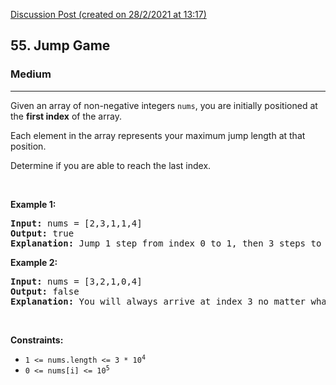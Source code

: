 [Discussion Post (created on 28/2/2021 at 13:17)](https://leetcode.com/problems/jump-game/solution/)  
<h2>55. Jump Game</h2><h3>Medium</h3><hr><div><p>Given an array of non-negative integers <code>nums</code>, you are initially positioned at the <strong>first index</strong> of the array.</p>

<p>Each element in the array represents your maximum jump length at that position.</p>

<p>Determine if you are able to reach the last index.</p>

<p>&nbsp;</p>
<p><strong>Example 1:</strong></p>

<pre><strong>Input:</strong> nums = [2,3,1,1,4]
<strong>Output:</strong> true
<strong>Explanation:</strong> Jump 1 step from index 0 to 1, then 3 steps to the last index.
</pre>

<p><strong>Example 2:</strong></p>

<pre><strong>Input:</strong> nums = [3,2,1,0,4]
<strong>Output:</strong> false
<strong>Explanation:</strong> You will always arrive at index 3 no matter what. Its maximum jump length is 0, which makes it impossible to reach the last index.
</pre>

<p>&nbsp;</p>
<p><strong>Constraints:</strong></p>

<ul>
	<li><code>1 &lt;= nums.length &lt;= 3 * 10<sup>4</sup></code></li>
	<li><code>0 &lt;= nums[i] &lt;= 10<sup>5</sup></code></li>
</ul>
</div>